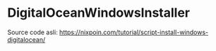 # DigitalOceanWindowsInstaller

Source code asli: https://nixpoin.com/tutorial/script-install-windows-digitalocean/
